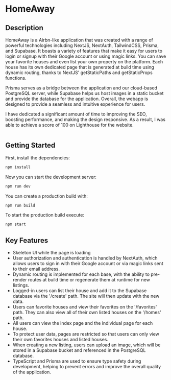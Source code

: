 # HomeAway

## Description

HomeAway is a Airbn-like application that was created with a range of powerful technologies including NextJS, NextAuth, TailwindCSS, Prisma, and Supabase. It boasts a variety of features that make it easy for users to login or signup with their Google account or using magic links. You can save your favorite houses and even list your own property on the platform. Each house has its own dedicated page that is generated at build time using dynamic routing, thanks to NextJS' getStaticPaths and getStaticProps functions.

Prisma serves as a bridge between the application and our cloud-based PostgreSQL server, while Supabase helps us host images in a static bucket and provide the database for the application. Overall, the webapp is designed to provide a seamless and intuitive experience for users.

I have dedicated a significant amount of time to improving the SEO, boosting performance, and making the design responsive. As a result, I was able to achieve a score of 100 on Lighthouse for the website.

![]()

## Getting Started

First, install the dependencies:

```bash
npm install
```

Now you can start the development server:

```bash
npm run dev
```

You can create a production build with:

```bash
npm run build
```

To start the production build execute:

```bash
npm start
```

## Key Features

- Skeleton UI while the page is loading
- User authorization and authentication is handled by NextAuth, which allows users to sign in with their Google account or via magic links sent to their email address.
- Dynamic routing is implemented for each base, with the ability to pre-render routes at build time or regenerate them at runtime for new listings.
- Logged-in users can list their house and add it to the Supabase database via the '/create' path. The site will then update with the new data.
- Users can favorite houses and view their favorites on the '/favorites' path. They can also view all of their own listed houses on the '/homes' path.
- All users can view the index page and the individual page for each house.
- To protect user data, pages are restricted so that users can only view their own favorites houses and listed houses.
- When creating a new listing, users can upload an image, which will be stored in a Supabase bucket and referenced in the PostgreSQL database.
- TypeScript and Prisma are used to ensure type safety during development, helping to prevent errors and improve the overall quality of the application.
